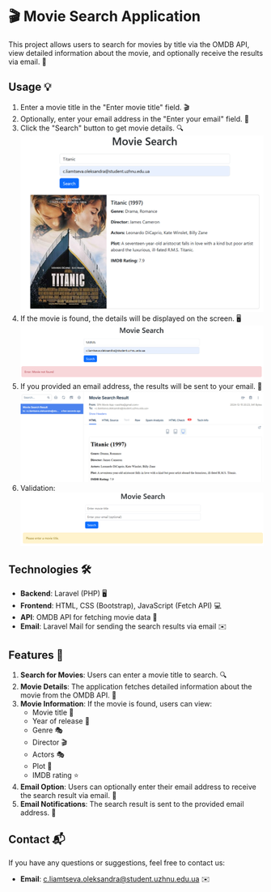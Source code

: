 # 🎬 Movie Search Application

This project allows users to search for movies by title via the OMDB API, view detailed information about the movie, and optionally receive the results via email. 📧

## Usage 💡

1. Enter a movie title in the "Enter movie title" field. 🎬
2. Optionally, enter your email address in the "Enter your email" field. 📧
3. Click the "Search" button to get movie details. 🔍
![img.png](images/img.png)
4. If the movie is found, the details will be displayed on the screen. 🖥️
![img_1.png](images/img_1.png)
5. If you provided an email address, the results will be sent to your email. 📩
![img_2.png](images/img_2.png)
6. Validation:
![img_3.png](images/img_3.png)

## Technologies 🛠️

- **Backend**: Laravel (PHP) 🖥️
- **Frontend**: HTML, CSS (Bootstrap), JavaScript (Fetch API) 💻
- **API**: OMDB API for fetching movie data 🎥
- **Email**: Laravel Mail for sending the search results via email ✉️
## Features 🚀

1. **Search for Movies**: Users can enter a movie title to search. 🔍
2. **Movie Details**: The application fetches detailed information about the movie from the OMDB API. 📄
3. **Movie Information**: If the movie is found, users can view:
    - Movie title 🎥
    - Year of release 📅
    - Genre 🎭
    - Director 🎬
    - Actors 🎭
    - Plot 📖
    - IMDB rating ⭐
4. **Email Option**: Users can optionally enter their email address to receive the search result via email. 📧
5. **Email Notifications**: The search result is sent to the provided email address. 📩

## Contact 📬

If you have any questions or suggestions, feel free to contact us:

- **Email**: c.liamtseva.oleksandra@student.uzhnu.edu.ua ✉️

